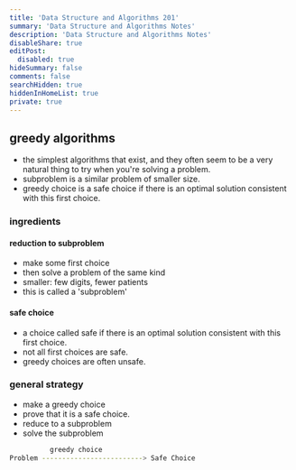 ```yaml
---
title: 'Data Structure and Algorithms 201'
summary: 'Data Structure and Algorithms Notes'
description: 'Data Structure and Algorithms Notes'
disableShare: true
editPost:
  disabled: true
hideSummary: false
comments: false
searchHidden: true
hiddenInHomeList: true
private: true
---
```


## greedy algorithms

- the simplest algorithms that exist, and they often seem to be a very natural thing to try when you're solving a problem.
- subproblem is a similar problem of smaller size.
- greedy choice is a safe choice if there is an optimal solution consistent with this first choice.

### ingredients

#### reduction to subproblem

- make some first choice
- then solve a problem of the same kind
- smaller: few digits, fewer patients
- this is called a 'subproblem'

#### safe choice

- a choice called safe if there is an optimal solution consistent with this first choice.
- not all first choices are safe.
- greedy choices are often unsafe.

### general strategy

- make a greedy choice
- prove that it is a safe choice.
- reduce to a subproblem
- solve the subproblem

```bash
          greedy choice
Problem -------------------------> Safe Choice
```
